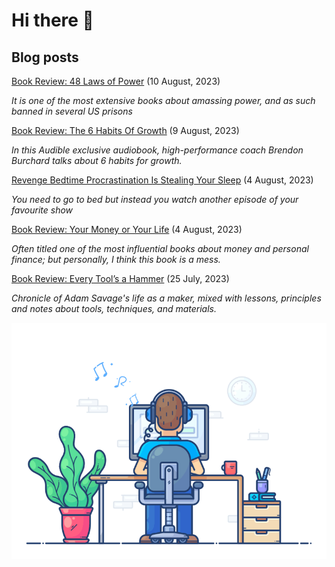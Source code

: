 # Hi there 👋

## Blog posts

<!-- BLOG-POST-LIST:START -->
 [Book Review: 48 Laws of Power](https://mareklexuan.com/book-review-48-laws-of-power/) (10 August, 2023)   
   
 *It is one of the most extensive books about amassing power, and as such banned in several US prisons*   
   

 [Book Review: The 6 Habits Of Growth](https://mareklexuan.com/book-review-the-6-habits-of-growth/) (9 August, 2023)   
   
 *In this Audible exclusive audiobook, high-performance coach Brendon Burchard talks about 6 habits for growth.*   
   

 [Revenge Bedtime Procrastination Is Stealing Your Sleep](https://mareklexuan.com/revenge-bedtime-procrastination-is-stealing-your-sleep/) (4 August, 2023)   
   
 *You need to go to bed but instead you watch another episode of your favourite show*   
   

 [Book Review: Your Money or Your Life](https://mareklexuan.com/book-review-your-money-or-your-life/) (4 August, 2023)   
   
 *Often titled one of the most influential books about money and personal finance; but personally, I think this book is a mess.*   
   

 [Book Review: Every Tool’s a Hammer](https://mareklexuan.com/book-review-every-tools-a-hammer/) (25 July, 2023)   
   
 *Chronicle of Adam Savage&#39;s life as a maker, mixed with lessons, principles and notes about tools, techniques, and materials.*   
   
<!-- BLOG-POST-LIST:END -->

<p align="center">
  <img src="https://raw.githubusercontent.com/mareklexuan/mareklexuan/main/assets/programmer.gif">
</p>

<!--
**mareklexuan/mareklexuan** is a ✨ _special_ ✨ repository because its `README.md` (this file) appears on your GitHub profile.

Here are some ideas to get you started:

- 🔭 I’m currently working on ...
- 🌱 I’m currently learning ...
- 👯 I’m looking to collaborate on ...
- 🤔 I’m looking for help with ...
- 💬 Ask me about ...
- 📫 How to reach me: ...
- 😄 Pronouns: ...
- ⚡ Fun fact: ...
-->
